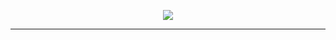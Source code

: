 <!DOCTYPE html>
<head>
<center>
<p align="center"> <img src="[[[https://www.google.com/url?sa=i&url=https%3A%2F%2Fin.pinterest.com%2Fpin%2F708965166341754475%2F&psig=AOvVaw3pfjAnSSjGukM2ix43qA-U&ust=1702128811964000&source=images&cd=vfe&opi=89978449&ved=0CBEQjRxqFwoTCIiMsY76_4IDFQAAAAAdAAAAABAI"> </p>
<hr>
